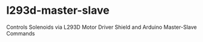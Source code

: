 # l293d-master-slave
Controls Solenoids via L293D Motor Driver Shield and Arduino Master-Slave Commands
